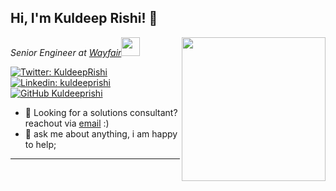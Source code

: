 
<h2> Hi, I'm Kuldeep Rishi! 👋</h2>
<img align='right' src="https://media4.giphy.com/media/qgQUggAC3Pfv687qPC/giphy.gif" width="230">
<p><em>Senior Engineer at <a href="http://www.wayfair.com">Wayfair</a><img src="https://media.giphy.com/media/WUlplcMpOCEmTGBtBW/giphy.gif" width="30"></br>
</em></p>

[![Twitter: KuldeepRishi](https://img.shields.io/twitter/follow/kuldeeprishi?style=social)](https://twitter.com/kuldeeprishi)
[![Linkedin: kuldeeprishi](https://img.shields.io/badge/-kuldeeprishi-blue?style=flat-square&logo=Linkedin&logoColor=white&link=https://www.linkedin.com/in/kuldeeprishi/)](https://www.linkedin.com/in/kuldeeprishi/)
[![GitHub Kuldeeprishi](https://img.shields.io/github/followers/kuldeeprishi?label=follow&style=social)](https://github.com/kuldeeprishi)


- 💼 Looking for a solutions consultant? reachout via [email](mailto:kuldeepkrishi@gmail.com) :)
- 💬 ask me about anything, i am happy to help;
---


<!--
- 🔭 I’m currently working on ...
- 🌱 I’m currently learning ...
- 👯 I’m looking to collaborate on ...
- 🤔 I’m looking for help with ...
- 💬 Ask me about ...
- 📫 How to reach me: ...
- 😄 Pronouns: ...
- ⚡ Fun fact: ...
-->
